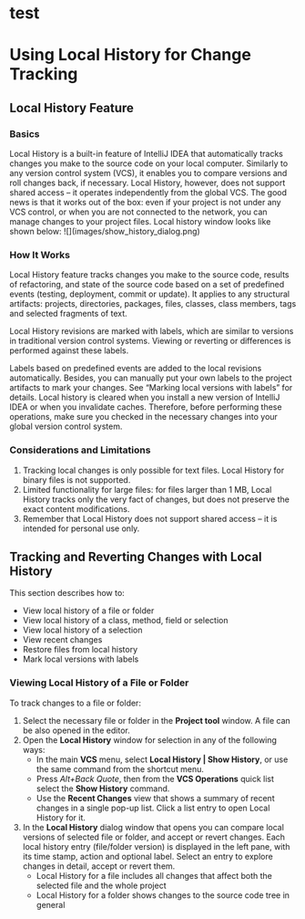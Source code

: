 # test
<h1>Using Local History for Change Tracking</h1>
<h2>Local History Feature</h2>

<h3>Basics</h3>
Local History is a built-in feature of IntelliJ IDEA that automatically tracks changes you make to the source code on your local computer. Similarly to any version control system (VCS), it enables you to compare versions and roll changes back, if necessary. Local History, however, does not support shared access – it operates independently from the global VCS. The good news is that it works out of the box: even if your project is not under any VCS control, or when you are not connected to the network, you can manage changes to your project files.
Local history window looks like shown below:
![](images/show_history_dialog.png)

<h3>How It Works</h3>
Local History feature tracks changes you make to the source code, results of refactoring, and state of the source code based on a set of predefined events (testing, deployment, commit or update). 
It applies to any structural artifacts: projects, directories, packages, files, classes, class members, tags and selected fragments of text. 

Local History revisions are marked with labels, which are similar to versions in traditional version control systems. Viewing or reverting or differences is performed against these labels.

Labels based on predefined events are added to the local revisions automatically. Besides, you can manually put your own labels to the project artifacts to mark your changes. See “Marking local versions with labels” for details.
Local history is cleared when you install a new version of IntelliJ IDEA or when you invalidate caches. Therefore, before performing these operations, make sure you checked in the necessary changes into your global version control system.

<h3>Considerations and Limitations</h3>
<ol>
 <li>Tracking local changes is only possible for text files. Local History for binary files is not supported.</li>
 <li>Limited functionality for large files: for files larger than 1 MB, Local History tracks only the very fact of changes, but does not preserve the exact content modifications.</li>
<li>Remember that Local History does not support shared access – it is intended for personal use only.</li>
</ol>

<h2>Tracking and Reverting Changes with Local History</h2>
This section describes how to:
<ul>
<li>View local history of a file or folder</li>
<li>View local history of a class, method, field or selection</li>
<li>View local history of a selection</li>
<li>View recent changes</li>
<li>Restore files from local history</li>
<li>Mark local versions with labels</li>
 </ul>

<h3>Viewing Local History of a File or Folder</h3>
To track changes to a file or folder:
<ol>
<li>Select the necessary file or folder in the <b>Project tool</b> window. A file can be also opened in the editor.</li>
<li>Open the <b>Local History</b> window for selection in any of the following ways:
 <ul>
 <li>In the main <b>VCS</b> menu, select  <b>Local History | Show History</b>, or use the same command from the shortcut menu.</li>
 <li>Press <i>Alt+Back Quote</i>, then from the <b>VCS Operations</b> quick list select the <b>Show History</b> command.</li>
 <li>Use the  <b>Recent Changes</b> view that shows a summary of recent changes in a single pop-up list. Click a list entry to open Local History for it.</li>
 </ul>
 <li>In the <b>Local History</b> dialog window that opens you can compare local versions of selected file or folder, and accept or revert changes. 
 Each local history entry (file/folder version) is displayed in the left pane, with its time stamp, action and optional label. Select an entry to explore changes in detail, accept or revert them.
 <ul>
  <li>Local History for a file includes all changes that affect both the selected file and the whole project</li>
  <li>Local History for a folder shows changes to the source code tree in general</li>
 </ul>
 </ol>

